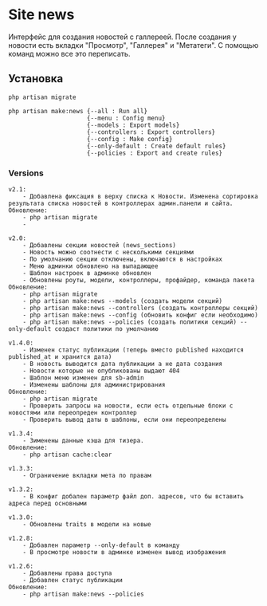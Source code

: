 # Site news

Интерфейс для создания новостей с галлереей. После создания у новости есть вкладки "Просмотр", "Галлерея" и "Метатеги". С помощью команд можно все это переписать.

## Установка

    php artisan migrate

    php artisan make:news {--all : Run all}
                          {--menu : Config menu}
                          {--models : Export models}
                          {--controllers : Export controllers}
                          {--config : Make config}
                          {--only-default : Create default rules}
                          {--policies : Export and create rules}

### Versions
    v2.1: 
        - Добавлена фиксация в верху списка к Новости. Изменена сортировка результата списка новостей в контроллерах админ.панели и сайта.
    Обновление:
        - php artisan migrate
        -

    v2.0:
        - Добавлены секции новостей (news_sections)
        - Новость можно соотнести с несколькими секциями
        - По умолчанию секции отключены, включаются в настройках 
        - Меню админки обновлено на выпадающее
        - Шаблон настроек в админке обновлен
        - Обновлены роуты, модели, контроллеры, профайдер, команда пакета
    Обновление:
        - php artisan migrate
        - php artisan make:news --models (создать модели секций)
        - php artisan make:news --controllers (создать контроллеры секций)
        - php artisan make:news --config (обновить конфиг если необходимо)
        - php artisan make:news --policies (создать политики секций) --only-default создаст политики по умолчанию
        
    v1.4.0:
        - Изменен статус публикации (теперь вместо published находится published_at и хранится дата)
        - В новость выводится дата публикации а не дата создания
        - Новости которые не опубликованы выдают 404
        - Шаблон меню изменен для sb-admin
        - Изменены шаблоны для администрирования
    Обновление:
        - php artisan migrate
        - Проверить запросы на новости, если есть отдельные блоки с новостями или переопреден контроллер
        - Проверить вывод даты в шаблоны, если они переопределены
        
    v1.3.4:
        - Зименены данные кэша для тизера.
    Обновление:
        - php artisan cache:clear
    
    v1.3.3:
        - Ограничение вкладки мета по правам
        
    v1.3.2:
        - В конфиг добален параметр файл доп. адресов, что бы вставить адреса перед основными
    
    v1.3.0:
        - Обновлены traits в модели на новые
        
    v1.2.8:
        - Добавлен параметр --only-default в команду
        - В просмотре новости в админке изменен вывод изображения
    
    v1.2.6:
        - Добавлены права доступа
        - Добавлен статус публикации
    Обновление:
        - php artisan make:news --policies